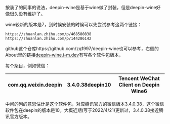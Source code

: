 按装了的同事的说法，deepin-wine是基于wine做了封装，但是deepin-wine好像很久没有维护了。

wine较新的版本是7，到时候安装的时候可以先尝试参考这两个链接：

```
https://zhuanlan.zhihu.com/p/468580838
https://zhuanlan.zhihu.com/p/144286142
```

github这个仓库https://github.com/zq1997/deepin-wine也可以参考，右侧的About里的链接[deepin-wine.i-m.dev](https://deepin-wine.i-m.dev/)有写各个软件包版本，

每个条目，例如微信：

| com.qq.weixin.deepin | 3.4.0.38deepin10 | Tencent WeChat Client on Deepin Wine6 |
| -------------------- | ---------------- | ------------------------------------- |

中间的列的意思估计是这个软件包，对应腾讯官方的微信版本3.4.0.38，这个微信软件包在deepin的版本是10。大概近期(写于2022/4/21)更新过，3.4.0.38接近腾讯官方版本。

